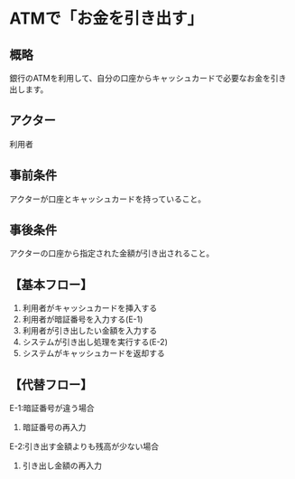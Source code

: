 # ATMで「お金を引き出す」

## 概略　
銀行のATMを利用して、自分の口座からキャッシュカードで必要なお金を引き出します。
## アクター　
利用者
## 事前条件
アクターが口座とキャッシュカードを持っていること。
## 事後条件
アクターの口座から指定された金額が引き出されること。
## 【基本フロー】
1. 利用者がキャッシュカードを挿入する
1. 利用者が暗証番号を入力する(E-1)
1. 利用者が引き出したい金額を入力する
1. システムが引き出し処理を実行する(E-2)
1. システムがキャッシュカードを返却する
## 【代替フロー】
E-1:暗証番号が違う場合
1. 暗証番号の再入力

E-2:引き出す金額よりも残高が少ない場合
1. 引き出し金額の再入力